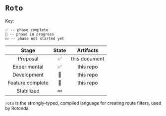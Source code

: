 `Roto`
======

Key:

    ✅ -- phase complete
    🦀 -- phase in progress
    💤 -- phase not started yet


| Stage | State | Artifacts |
|:----:|:----:|:--------:|
| Proposal | ✅ | this document |
| Experimental | ✅ | this repo |
| Development | 🦀 | this repo |
| Feature complete | 🦀 | this repo |
| Stabilized | 💤 | |

`roto` is the strongly-typed, compiled language for creating route filters,
used by Rotonda.
